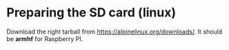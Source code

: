 # Preparing the SD card (linux)

Download the right tarball from https://alpinelinux.org/downloads/.  It should be **armhf** for Raspberry PI.

